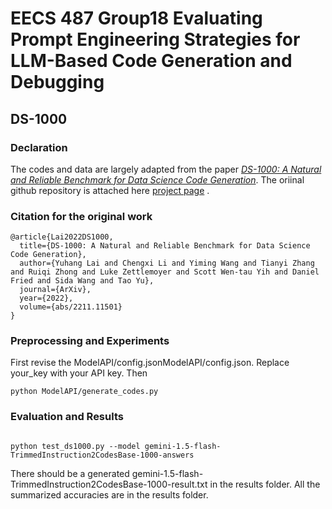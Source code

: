 # EECS 487 Group18 Evaluating Prompt Engineering Strategies for LLM-Based Code Generation and Debugging
## DS-1000
### Declaration
The codes and data are largely adapted from the paper [_DS-1000: A Natural and Reliable Benchmark for Data Science Code Generation_](https://arxiv.org/abs/2211.11501). The oriinal github repository is attached here [project page](https://ds1000-code-gen.github.io/) .
### Citation for the original work

```
@article{Lai2022DS1000,
  title={DS-1000: A Natural and Reliable Benchmark for Data Science Code Generation},
  author={Yuhang Lai and Chengxi Li and Yiming Wang and Tianyi Zhang and Ruiqi Zhong and Luke Zettlemoyer and Scott Wen-tau Yih and Daniel Fried and Sida Wang and Tao Yu},
  journal={ArXiv},
  year={2022},
  volume={abs/2211.11501}
}
```
### Preprocessing and Experiments
First revise the ModelAPI/config.jsonModelAPI/config.json.
Replace your_key with your API key.
Then 
```shell
python ModelAPI/generate_codes.py
```

### Evaluation and Results

```shell

python test_ds1000.py --model gemini-1.5-flash-TrimmedInstruction2CodesBase-1000-answers
```
There should be a generated gemini-1.5-flash-TrimmedInstruction2CodesBase-1000-result.txt in the results folder.
All the summarized accuracies are in the results folder.

